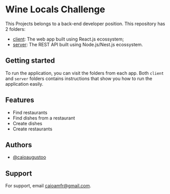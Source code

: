 # Wine Locals Challenge

This Projects belongs to a back-end developer position.
This repository has 2 folders:

- [client](https://github.com/CaioAugustoo/wine-locals-challenge/tree/master/client): The web app built using React.js ecossystem;
- [server](https://github.com/CaioAugustoo/wine-locals-challenge/tree/master/server): The REST API built using Node.js/Nest.js ecossystem.

## Getting started

To run the application, you can visit the folders from each app.
Both `client` and `server` folders contains instructions that show you how to run the application easily.

## Features

- Find restaurants
- Find dishes from a restaurant
- Create dishes
- Create restaurants

## Authors

- [@caioaugustoo](https://www.github.com/caioaugustoo)

## Support

For support, email caioamfr@gmail.com.
